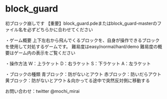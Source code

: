 # block_guard
初ブロック崩しです
【重要】block_guard.pdeまたはblock_guard-masterのファイル名を必ずどちらかに合わせてください

・ゲーム概要
上下左右から飛んでくるブロックを、自身が操作できるブロックを使用して対処するゲームです。
難易度はeasy/normal/hard/demo
難易度の概要はゲーム内の表示をご覧ください

・操作方法
W：上ラケット
D：右ラケット
S：下ラケット
A：左ラケット

・ブロックの種類
青ブロック：防がないとアウト
赤ブロック：防いだらアウト
黄ブロック：防がないとアウト＆向かってる途中で突然反対側に移動する

お問い合わせ：twitter @mochi_mirai
